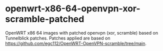 # openwrt-x86-64-openvpn-xor-scramble-patched
OpenWRT x86 64 images with patched openvpn (xor, scramble) based on Tunnelblick patches. Patches applied are based on https://github.com/egc112/OpenWRT-OpenVPN-scramble/tree/main.
